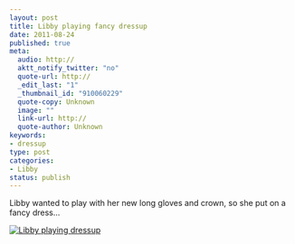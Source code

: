 ```yaml
--- 
layout: post
title: Libby playing fancy dressup
date: 2011-08-24
published: true
meta: 
  audio: http://
  aktt_notify_twitter: "no"
  quote-url: http://
  _edit_last: "1"
  _thumbnail_id: "910060229"
  quote-copy: Unknown
  image: ""
  link-url: http://
  quote-author: Unknown
keywords: 
- dressup
type: post
categories: 
- Libby
status: publish
---
```

Libby wanted to play with her new long gloves and crown, so she put on a fancy dress...

[![](http://media.eick.us/2011/08/2011-08-07-at-14-32-05-500x333.jpg "Libby playing dressup")](http://media.eick.us/2011/08/2011-08-07-at-14-32-05.jpg)
